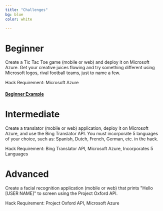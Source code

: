 ```yaml
---
title: "Challenges"
bg: blue
color: white

---
```


# Beginner

Create a Tic Tac Toe game (mobile or web) and deploy it on Microsoft Azure. Get your creative juices flowing and try something different using Microsoft logos, rival football teams, just to name a few. 

Hack Requirement: Microsoft Azure

#### [Beginner Example](http://coolttt.azurewebsites.net/)


# Intermediate 

Create a translator (mobile or web) application, deploy it on Microsoft Azure, and use the Bing Translator API. You must incorporate 5 languages of your choice, such as: Spanish, Dutch, French, German, etc. in the hack. 

Hack Requirement: Bing Translator API, Microsoft Azure, Incorporates 5 Languages



# Advanced 

Create a facial recognition application (mobile or web) that prints "Hello [USER NAME]" to screen using the Project Oxford API. 

Hack Requirement: Project Oxford API, Microsoft Azure 




<!-- Add Pictures and Links to I dev this Projects or what others have done at other hackathons -->